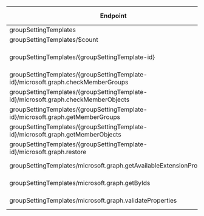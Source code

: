 | Endpoint | v1.0 | V1.0-Url | v1.0-Methods | beta | Beta-Url | Beta-Methods | Path | Root | Children | Segment |
| ----------| ----------| ----------| ----------| ----------| ----------| ----------| ----------| ----------| ----------| ----------|
| groupSettingTemplates| True| https://graph.microsoft.com/v1.0/groupSettingTemplates| Get Post| False| | | groupSettingTemplates| groupSettingTemplates| 5| groupSettingTemplates|
| groupSettingTemplates/$count| True| https://graph.microsoft.com/v1.0/groupSettingTemplates/$count| Get| False| | | groupSettingTemplates $count| groupSettingTemplates| 0| $count|
| groupSettingTemplates/{groupSettingTemplate-id}| True| https://graph.microsoft.com/v1.0/groupSettingTemplates/{groupSettingTemplate-id}| Get Patch Delete| False| | | groupSettingTemplates {groupSettingTemplate-id}| groupSettingTemplates| 5| {groupSettingTemplate-id}|
| groupSettingTemplates/{groupSettingTemplate-id}/microsoft.graph.checkMemberGroups| True| https://graph.microsoft.com/v1.0/groupSettingTemplates/{groupSettingTemplate-id}/microsoft.graph.checkMemberGroups| Post| False| | | groupSettingTemplates {groupSettingTemplate-id} microsoft.graph.checkMemberGroups| groupSettingTemplates| 0| microsoft.graph.checkMemberGroups|
| groupSettingTemplates/{groupSettingTemplate-id}/microsoft.graph.checkMemberObjects| True| https://graph.microsoft.com/v1.0/groupSettingTemplates/{groupSettingTemplate-id}/microsoft.graph.checkMemberObjects| Post| False| | | groupSettingTemplates {groupSettingTemplate-id} microsoft.graph.checkMemberObjects| groupSettingTemplates| 0| microsoft.graph.checkMemberObjects|
| groupSettingTemplates/{groupSettingTemplate-id}/microsoft.graph.getMemberGroups| True| https://graph.microsoft.com/v1.0/groupSettingTemplates/{groupSettingTemplate-id}/microsoft.graph.getMemberGroups| Post| False| | | groupSettingTemplates {groupSettingTemplate-id} microsoft.graph.getMemberGroups| groupSettingTemplates| 0| microsoft.graph.getMemberGroups|
| groupSettingTemplates/{groupSettingTemplate-id}/microsoft.graph.getMemberObjects| True| https://graph.microsoft.com/v1.0/groupSettingTemplates/{groupSettingTemplate-id}/microsoft.graph.getMemberObjects| Post| False| | | groupSettingTemplates {groupSettingTemplate-id} microsoft.graph.getMemberObjects| groupSettingTemplates| 0| microsoft.graph.getMemberObjects|
| groupSettingTemplates/{groupSettingTemplate-id}/microsoft.graph.restore| True| https://graph.microsoft.com/v1.0/groupSettingTemplates/{groupSettingTemplate-id}/microsoft.graph.restore| Post| False| | | groupSettingTemplates {groupSettingTemplate-id} microsoft.graph.restore| groupSettingTemplates| 0| microsoft.graph.restore|
| groupSettingTemplates/microsoft.graph.getAvailableExtensionProperties| True| https://graph.microsoft.com/v1.0/groupSettingTemplates/microsoft.graph.getAvailableExtensionProperties| Post| False| | | groupSettingTemplates microsoft.graph.getAvailableExtensionProperties| groupSettingTemplates| 0| microsoft.graph.getAvailableExtensionProperties|
| groupSettingTemplates/microsoft.graph.getByIds| True| https://graph.microsoft.com/v1.0/groupSettingTemplates/microsoft.graph.getByIds| Post| False| | | groupSettingTemplates microsoft.graph.getByIds| groupSettingTemplates| 0| microsoft.graph.getByIds|
| groupSettingTemplates/microsoft.graph.validateProperties| True| https://graph.microsoft.com/v1.0/groupSettingTemplates/microsoft.graph.validateProperties| Post| False| | | groupSettingTemplates microsoft.graph.validateProperties| groupSettingTemplates| 0| microsoft.graph.validateProperties|
